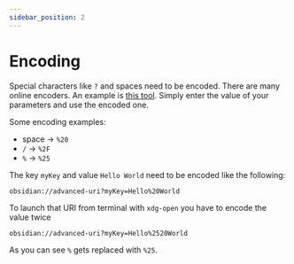 ```yaml
---
sidebar_position: 2
---
```


# Encoding

Special characters like `?` and spaces need to be encoded. There are many online encoders. An example is [this tool](https://www.urlencoder.io/). Simply enter the value of your parameters and use the encoded one.

Some encoding examples:
- space → `%20`
- `/` → `%2F`
- `%` → `%25`

The key `myKey` and value `Hello World` need to be encoded like the following:

```uri
obsidian://advanced-uri?myKey=Hello%20World
```

To launch that URI from terminal with `xdg-open` you have to encode the value twice

```uri
obsidian://advanced-uri?myKey=Hello%2520World
```

As you can see `%` gets replaced with `%25`.